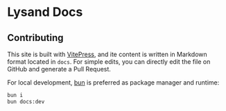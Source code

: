 # Lysand Docs

## Contributing

This site is built with [VitePress](https://github.com/vuejs/vitepress), and ite content is written in Markdown format located in `docs`. For simple edits, you can directly edit the file on GitHub and generate a Pull Request.

For local development, [bun](https://bun.sh/) is preferred as package manager and runtime:

```bash
bun i
bun docs:dev
```